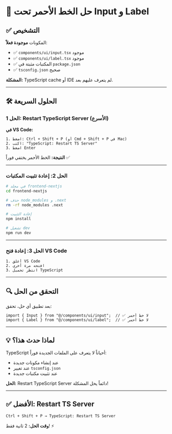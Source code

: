 # 🔧 حل الخط الأحمر تحت Input و Label

## ✅ التشخيص

المكونات **موجودة فعلاً**:
- ✅ `components/ui/input.tsx` موجود
- ✅ `components/ui/label.tsx` موجود
- ✅ المكتبات مثبتة في `package.json`
- ✅ `tsconfig.json` صحيح

**المشكلة:** TypeScript cache أو IDE لم يتعرف عليهم بعد.

---

## 🛠️ الحلول السريعة

### الحل 1: Restart TypeScript Server (الأسرع)

**في VS Code:**
```
1. اضغط: Ctrl + Shift + P (أو Cmd + Shift + P في Mac)
2. اكتب: "TypeScript: Restart TS Server"
3. اضغط Enter
```

**النتيجة:** الخط الأحمر يختفي فوراً ✅

---

### الحل 2: إعادة تثبيت المكتبات

```bash
# في مجلد frontend-nextjs
cd frontend-nextjs

# حذف node_modules و .next
rm -rf node_modules .next

# إعادة التثبيت
npm install

# تشغيل dev
npm run dev
```

---

### الحل 3: إعادة فتح VS Code

```
1. أغلق VS Code
2. افتحه مرة أخرى
3. انتظر تحميل TypeScript
```

---

## 🔍 التحقق من الحل

بعد تطبيق أي حل، تحقق:

```tsx
import { Input } from "@/components/ui/input";  // ✅ لا خط أحمر
import { Label } from "@/components/ui/label";  // ✅ لا خط أحمر
```

---

## 💡 لماذا حدث هذا؟

TypeScript أحياناً لا يتعرف على الملفات الجديدة فوراً:
- عند إنشاء مكونات جديدة
- عند تغيير `tsconfig.json`
- عند تثبيت مكتبات جديدة

**الحل:** Restart TypeScript Server دائماً يحل المشكلة!

---

## ✅ الأفضل: Restart TS Server

```
Ctrl + Shift + P → TypeScript: Restart TS Server
```

**وقت الحل:** 2 ثانية فقط! ⚡

